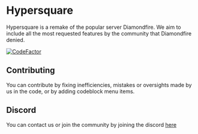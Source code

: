 # Hypersquare

Hypersquare is a remake of the popular server Diamondfire.
We aim to include all the most requested features by the community that Diamondfire denied.

[![CodeFactor](https://www.codefactor.io/repository/github/purpurmc/purpur/badge)](https://www.codefactor.io/repository/github/purpurmc/purpur)

## Contributing

You can contribute by fixing inefficiencies, mistakes or oversights made by us in the code, or by adding codeblock menu items.

## Discord 

You can contact us or join the community by joining the discord [here](https://discord.gg/uyXGY73kdw)
